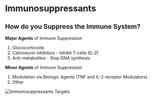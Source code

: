 # Immunosuppressants
<!-- toc -->
## How do you Suppress the Immune System?
**Major Agents** of Immune Suppression
1. Glucocorticoids
2. Calcineurin inhibitors - Inhibit T-cells (IL-2)
3. Anti-metabolites - Stop DNA synthesis

**Minor Agents** of Immune Suppression
1. Modulation via Biologic Agents (TNF and IL-2 receptor Modulators)
2. Other

![Immunosuppressants Targets](https://marlin-prod.literatumonline.com/cms/attachment/e1c82d05-b68b-4ebe-babc-4b064e07bba2/gr1_lrg.jpg)
